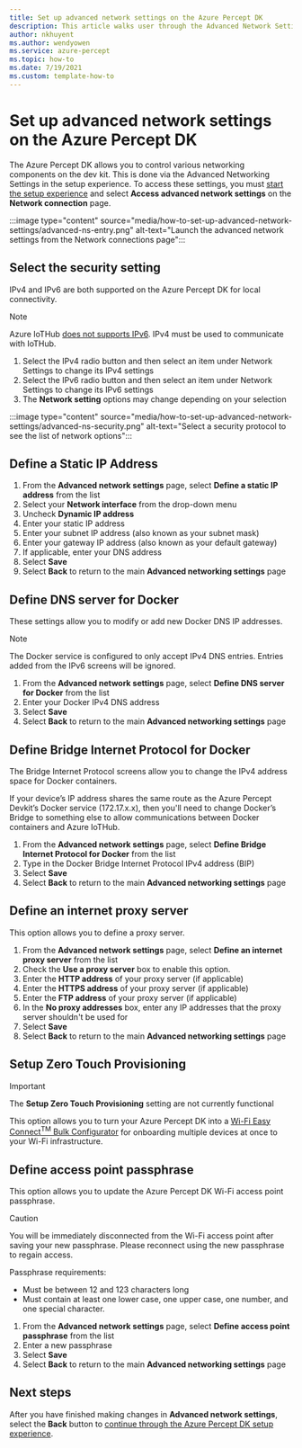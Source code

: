 ```yaml
---
title: Set up advanced network settings on the Azure Percept DK
description: This article walks user through the Advanced Network Settings during the Azure Percept DK setup experience
author: nkhuyent
ms.author: wendyowen
ms.service: azure-percept
ms.topic: how-to
ms.date: 7/19/2021
ms.custom: template-how-to 
---
```


# Set up advanced network settings on the Azure Percept DK

The Azure Percept DK allows you to control various networking components on the dev kit. This is done via the Advanced Networking Settings in the setup experience. To access these settings, you must [start the setup experience](./quickstart-percept-dk-set-up.md) and select **Access advanced network settings** on the **Network connection** page.

:::image type="content" source="media/how-to-set-up-advanced-network-settings/advanced-ns-entry.png" alt-text="Launch the advanced network settings from the Network connections page":::

## Select the security setting
IPv4 and IPv6 are both supported on the Azure Percept DK for local connectivity.

> [!NOTE]
> Azure IoTHub [does not supports IPv6](../iot-hub/iot-hub-understand-ip-address.md#support-for-ipv6). IPv4 must be used to communicate with IoTHub.
1. Select the IPv4 radio button and then select an item under Network Settings to change its IPv4 settings
1. Select the IPv6 radio button and then select an item under Network Settings to change its IPv6 settings
1. The **Network setting** options may change depending on your selection

:::image type="content" source="media/how-to-set-up-advanced-network-settings/advanced-ns-security.png" alt-text="Select a security protocol to see the list of network options":::

## Define a Static IP Address

1. From the **Advanced network settings** page, select **Define a static IP address** from the list
1. Select your **Network interface** from the drop-down menu
1. Uncheck **Dynamic IP address**
1. Enter your static IP address
1. Enter your subnet IP address (also known as your subnet mask)
1. Enter your gateway IP address (also known as your default gateway)
1. If applicable, enter your DNS address
1. Select **Save**
1. Select **Back** to return to the main **Advanced networking settings** page

## Define DNS server for Docker
These settings allow you to modify or add new Docker DNS IP addresses.

> [!NOTE]
> The Docker service is configured to only accept IPv4 DNS entries.  Entries added from the IPv6 screens will be ignored.

1. From the **Advanced network settings** page, select **Define DNS server for Docker** from the list
1. Enter your Docker IPv4 DNS address
1. Select **Save**
1. Select **Back** to return to the main **Advanced networking settings** page

## Define Bridge Internet Protocol for Docker
The Bridge Internet Protocol screens allow you to change the IPv4 address space for Docker containers.

If your device’s IP address shares the same route as the Azure Percept Devkit’s Docker service (172.17.x.x), then you'll need to change Docker’s Bridge to something else to allow communications between Docker containers and Azure IoTHub.  

1. From the **Advanced network settings** page, select **Define Bridge Internet Protocol for Docker** from the list
1. Type in the Docker Bridge Internet Protocol IPv4 address (BIP)
1. Select **Save**
1. Select **Back** to return to the main **Advanced networking settings** page

## Define an internet proxy server
This option allows you to define a proxy server.    

1. From the **Advanced network settings** page, select **Define an internet proxy server** from the list
1. Check the **Use a proxy server** box to enable this option.
1. Enter the **HTTP address** of your proxy server (if applicable)
1. Enter the **HTTPS address** of your proxy server (if applicable)
1. Enter the **FTP address** of your proxy server (if applicable)
1. In the **No proxy addresses** box, enter any IP addresses that the proxy server shouldn't be used for
1. Select **Save**
1. Select **Back** to return to the main **Advanced networking settings** page

## Setup Zero Touch Provisioning

> [!IMPORTANT]
> The **Setup Zero Touch Provisioning** setting are not currently functional

This option allows you to turn your Azure Percept DK into a [Wi-Fi Easy Connect<sup>TM</sup> Bulk Configurator](https://techcommunity.microsoft.com/t5/internet-of-things/simplify-wi-fi-iot-device-onboarding-with-zero-touch/ba-p/2161129#:~:text=A%20Wi-Fi%20Easy%20Connect%E2%84%A2%20Configurator%2C%20paired%20with%20the,device%20to%20any%20WPA2-Personal%20or%20WPA3-Personal%20wireless%20LAN.) for onboarding multiple devices at once to your Wi-Fi infrastructure.  

## Define access point passphrase 
This option allows you to update the Azure Percept DK Wi-Fi access point passphrase.  

> [!CAUTION]
> You will be immediately disconnected from the Wi-Fi access point after saving your new passphrase.  Please reconnect using the new passphrase to regain access.  

Passphrase requirements:
- Must be between 12 and 123 characters long
- Must contain at least one lower case, one upper case, one number, and one special character.

1. From the **Advanced network settings** page, select **Define access point passphrase** from the list
1. Enter a new passphrase
1. Select **Save**
1. Select **Back** to return to the main **Advanced networking settings** page

## Next steps
After you have finished making changes in **Advanced network settings**, select the **Back** button to [continue through the Azure Percept DK setup experience](./quickstart-percept-dk-set-up.md).
